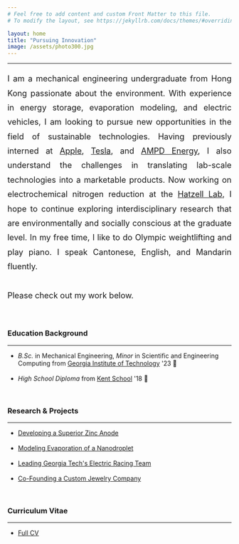 ```yaml
---
# Feel free to add content and custom Front Matter to this file.
# To modify the layout, see https://jekyllrb.com/docs/themes/#overriding-theme-defaults

layout: home
title: "Pursuing Innovation"
image: /assets/photo300.jpg
---
```

---
<div align="justify">
  <p style = "line-height: 1.8; font-size:18px;">
I am a mechanical engineering undergraduate from Hong Kong passionate about the environment.
With experience in energy storage, evaporation modeling, and electric vehicles, I am looking to pursue new opportunities in the field of sustainable technologies.
Having previously interned at <a href="https://www.apple.com/apple-watch-ultra/">Apple</a>, <a href="https://www.youtube.com/watch?v=TI_377odrFY">Tesla</a>,
and <a href="https://www.ampd.energy">AMPD Energy</a>, I also understand the challenges in translating lab-scale technologies into a marketable products.
Now working on electrochemical nitrogen reduction at the <a href="https://www.hatzelllab.gatech.edu/">Hatzell Lab</a>, I hope to continue exploring interdisciplinary research that are environmentally and socially conscious at the graduate level.
In my free time, I like to do Olympic weightlifting and play piano. I speak Cantonese, English, and Mandarin fluently. <br />
<br />
Please check out my work below.
</p>
</div>

<br />

### Education Background
---
<ul>
<li><em>B.Sc.</em> in Mechanical Engineering, <em>Minor</em> in Scientific and Engineering Computing from  <a href="https://www.me.gatech.edu/">Georgia Institute of Technology</a> &#39;23 🐝<br /></li>
<br />
<li><em>High School Diploma</em> from <a href="https://www.kent-school.edu/">Kent School</a> &#39;18 🦁</li>
</ul>

<br />

### Research & Projects
---
<ul>
<li><a href="https://masteranson.github.io/Zinc%20Anode/">Developing a Superior Zinc Anode</a></li>
<br />
<li><a href="https://masteranson.github.io/Molecular%20Dynamics/">Modeling Evaporation of a Nanodroplet</a></li>
<br />

<li><a href="https://masteranson.github.io/HyTech%20Racing/">Leading Georgia Tech's Electric Racing Team</a></li>
<br />

<li><a href="https://masteranson.github.io/KT%20Lucid%20LLC/">Co-Founding a Custom Jewelry Company</a></li>
</ul>

<br />

### Curriculum Vitae
---
<ul>
<li><a href="https://github.com/masteranson/masteranson.github.io/raw/master/Anson_Resume_2022_11_30.pdf">Full CV</a></li>
</ul>
